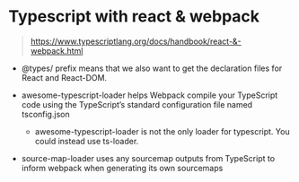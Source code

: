# Typescript with react & webpack

> https://www.typescriptlang.org/docs/handbook/react-&-webpack.html

- @types/ prefix means that we also want to get the declaration files for React and React-DOM. 

- awesome-typescript-loader helps Webpack compile your TypeScript code using the TypeScript’s standard configuration file named tsconfig.json
    - awesome-typescript-loader is not the only loader for typescript. You could instead use ts-loader.

- source-map-loader uses any sourcemap outputs from TypeScript to inform webpack when generating its own sourcemaps